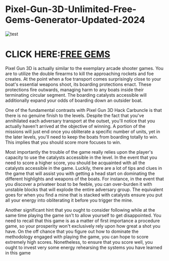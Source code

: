 # Pixel-Gun-3D-Unlimited-Free-Gems-Generator-Updated-2024

![test](https://encrypted-tbn0.gstatic.com/images?q=tbn:ANd9GcRYxJB6GnxqOvYxSB4F9BCGRFeVcK7kiuWm4w&usqp=CAU)

# CLICK HERE:[FREE GEMS](https://fundgamer.com/pixelgun/)

Pixel Gun 3D is actually similar to the exemplary arcade shooter games. You are to utilize the double firearms to kill the approaching rockets and foe creates. At the point when a foe transport comes surprisingly close to your boat's essential weapons shoot, its boarding protections enact. These protections fire outwards, managing harm to any boats inside their terminating circular segment. The boarding catalysts accessible will additionally expand your odds of boarding down an outsider boat. 

One of the fundamental contrasts with Pixel Gun 3D Hack Carbuncle is that there is no genuine finish to the levels. Despite the fact that you've annihilated each adversary transport at the outset, you'll notice that you actually haven't arrived at the objective of winning. A portion of the missions will just end once you obliterate a specific number of units, yet in the later levels, you'll need to keep the boats from boarding totally to win. This implies that you should score more focuses to win. 

Most importantly the trouble of the game really relies upon the player's capacity to use the catalysts accessible in the level. In the event that you need to score a higher score, you should be acquainted with all the catalysts accessible in the game. Luckily, there are a lot of tips and clues in the game that will assist you with getting a head start on dominating the different highlights and weapons of the boats. For instance, in the event that you discover a privateer boat to be feeble, you can over-burden it with unstable blocks that will explode the entire adversary group. The equivalent goes for when you find a mine that is stacked with catalysts ensure you put all your energy into obliterating it before you trigger the mine. 

Another significant hint that you ought to consider following while at the same time playing the game isn't to allow yourself to get disappointed. You need to recall that this game is as a matter of first importance a procedure game, so your prosperity won't exclusively rely upon how great a shot you have. On the off chance that you figure out how to dominate the methodology engaged with playing the game, you can hope to score extremely high scores. Nonetheless, to ensure that you score well, you ought to invest very some energy rehearsing the systems you have learned in this game 
